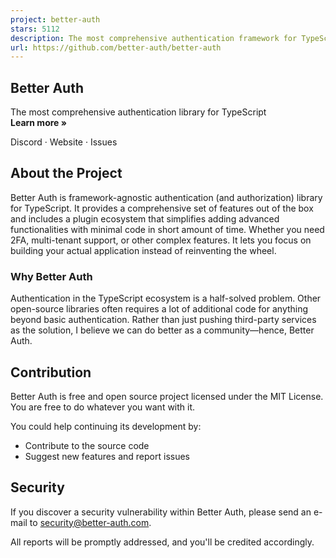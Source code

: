```yaml
---
project: better-auth
stars: 5112
description: The most comprehensive authentication framework for TypeScript
url: https://github.com/better-auth/better-auth
---
```


Better Auth
-----------

The most comprehensive authentication library for TypeScript  
**Learn more »**  
  
Discord · Website · Issues

About the Project
-----------------

Better Auth is framework-agnostic authentication (and authorization) library for TypeScript. It provides a comprehensive set of features out of the box and includes a plugin ecosystem that simplifies adding advanced functionalities with minimal code in short amount of time. Whether you need 2FA, multi-tenant support, or other complex features. It lets you focus on building your actual application instead of reinventing the wheel.

### Why Better Auth

Authentication in the TypeScript ecosystem is a half-solved problem. Other open-source libraries often requires a lot of additional code for anything beyond basic authentication. Rather than just pushing third-party services as the solution, I believe we can do better as a community—hence, Better Auth.

Contribution
------------

Better Auth is free and open source project licensed under the MIT License. You are free to do whatever you want with it.

You could help continuing its development by:

-   Contribute to the source code
-   Suggest new features and report issues

Security
--------

If you discover a security vulnerability within Better Auth, please send an e-mail to security@better-auth.com.

All reports will be promptly addressed, and you'll be credited accordingly.
